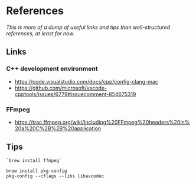 # References
*This is more of a dump of useful links and tips than well-structured references, at least for now.*

## Links
### C++ development environment
* https://code.visualstudio.com/docs/cpp/config-clang-mac
* https://github.com/microsoft/vscode-cpptools/issues/6779#issuecomment-854675319

### FFmpeg
* https://trac.ffmpeg.org/wiki/Including%20FFmpeg%20headers%20in%20a%20C%2B%2B%20application

## Tips
```
`brew install ffmpeg`
```
```
brew install pkg-config
pkg-config --cflags --libs libavcodec
```